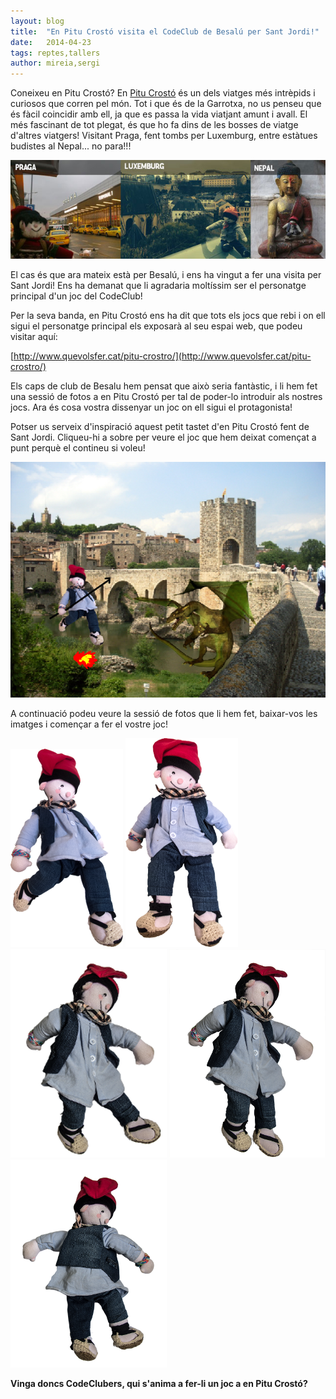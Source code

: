 ```yaml
---
layout: blog
title:  "En Pitu Crostó visita el CodeClub de Besalú per Sant Jordi!"
date:   2014-04-23 
tags: reptes,tallers
author: mireia,sergi
---
```



Coneixeu en Pitu Crostó? En [Pitu Crostó](http://www.quevolsfer.cat/pitu-crostro/) és un dels viatges més intrèpids i curiosos que corren pel món. Tot i que és de la Garrotxa, no us penseu que és fàcil coincidir amb ell, ja que es passa la vida viatjant amunt i avall. El més fascinant de tot plegat, és que ho fa dins de les bosses de viatge d'altres viatgers! Visitant Praga, fent tombs per Luxemburg, entre estàtues budistes al Nepal... no para!!!

![pitu_viatges](/blog/images_blog/pituviatges.jpg)

El cas és que ara mateix està per Besalú, i ens ha vingut a fer una visita per Sant Jordi! Ens ha demanat que li agradaria moltíssim ser el personatge principal d'un joc del CodeClub!

Per la seva banda, en Pitu Crostó ens ha dit que tots els jocs que rebi i on ell sigui el personatge principal els exposarà al seu espai web, que podeu visitar aquí:

[http://www.quevolsfer.cat/pitu-crostro/](http://www.quevolsfer.cat/pitu-crostro/)

Els caps de club de Besalu hem pensat que això seria fantàstic, i li hem fet una sessió de fotos a en Pitu Crostó per tal de poder-lo introduir als nostres jocs. Ara és cosa vostra dissenyar un joc on ell sigui el protagonista!

Potser us serveix d'inspiració aquest petit tastet d'en Pitu Crostó fent de Sant Jordi. Cliqueu-hi a sobre per veure el joc que hem deixat començat a punt perquè el contineu si voleu!

[![JocPitu](/blog/images_blog/joc_pitu.png)](http://scratch.mit.edu/projects/21064378/)

A continuació podeu veure la sessió de fotos que li hem fet, baixar-vos les imatges i començar a fer el vostre joc! 

![pitu_viatges](/blog/images_blog/pitu_scaled.png)
![pitu_viatges](/blog/images_blog/pitu2_scaled.png)
![pitu_viatges](/blog/images_blog/pitu3_scaled.png)
![pitu_viatges](/blog/images_blog/pitu4_scaled.png)
![pitu_viatges](/blog/images_blog/pitu5_scaled.png)


__Vinga doncs CodeClubers, qui s'anima a fer-li un joc a en Pitu Crostó?__


    
